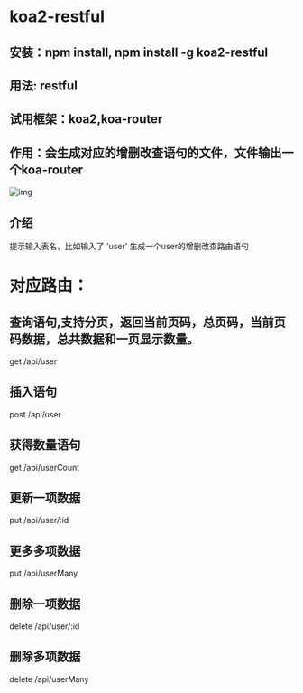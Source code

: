 # koa2-restful
## 安装：npm install, npm install -g koa2-restful 
## 用法: restful
## 试用框架：koa2,koa-router
## 作用：会生成对应的增删改查语句的文件，文件输出一个koa-router
![img](https://im.ezgif.com/tmp/ezgif-1-c72b8638b3.gif)
## 介绍
提示输入表名，比如输入了 'user'
生成一个user的增删改查路由语句
# 对应路由：
## 查询语句,支持分页，返回当前页码，总页码，当前页码数据，总共数据和一页显示数量。
get /api/user
## 插入语句
post /api/user
## 获得数量语句
get /api/userCount
## 更新一项数据
put /api/user/:id
## 更多多项数据
put /api/userMany
## 删除一项数据
delete /api/user/:id
## 删除多项数据
delete /api/userMany

